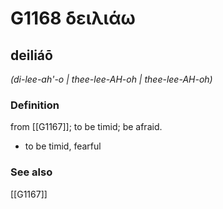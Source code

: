 # G1168 δειλιάω

## deiliáō

_(di-lee-ah'-o | thee-lee-AH-oh | thee-lee-AH-oh)_

### Definition

from [[G1167]]; to be timid; be afraid.

- to be timid, fearful

### See also

[[G1167]]

